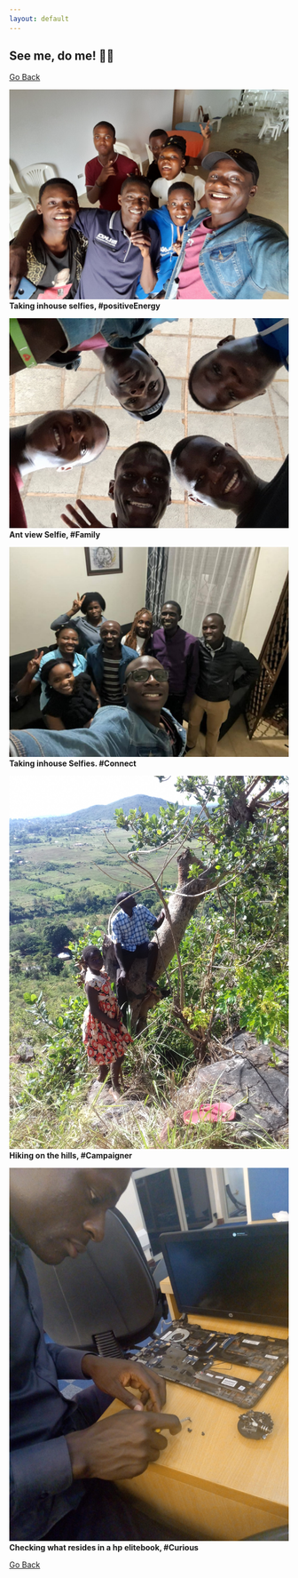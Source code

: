 ```yaml
---
layout: default
---
```


## See me, do me! 💖🥳

[Go Back](./)

![Taking Selfies ](assets/img/20220903_150016.jpg)
<b> Taking inhouse selfies, #positiveEnergy</b>

![Ant View selfie](assets/img/20220903_150226.jpg)
<b> Ant view Selfie, #Family</b>

![Selfie in the house](assets/img/IMG-20220831-WA0032.jpg)
<b> Taking inhouse Selfies. #Connect</b>

![Hiking on the hills](assets/img/20181229_093137.jpg)
<b> Hiking on the hills, #Campaigner</b>

![curious laptop repair](assets/img/IMG_20190725_161546_6.jpg)
<b> Checking what resides in a hp elitebook, #Curious</b>

[Go Back](./)
